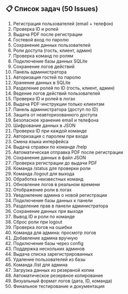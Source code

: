 ## 📋 Список задач (50 Issues)

1. Регистрация пользователей (email + телефон)
2. Проверка ID и ролей
3. Выдача PDF после регистрации
4. Гостевой вход по паролю
5. Сохранение данных пользователей
6. Роли доступа (гость, клиент, админ)
7. Проверка команд по ролям
8. Подключение базы данных SQLite
9. Сохранение логов действий
10. Панель администратора
11. Авторизация гостей по паролю
12. Хранение данных в SQLite
13. Разделение ролей по ID (гость, клиент, админ)
14. Ведение логов действий пользователей
15. Проверка ID и ролей в логах
16. Выдача PDF-инструкции только клиентам
17. Панель администратора (доступ по ID)
18. Защита от неавторизованного доступа
19. Безопасное хранение email и телефона
20. Шифрование данных в JSON
21. Проверка ID при каждой команде
22. Авторизация с паролем при входе
23. Смена языка интерфейса
24. Выдача справки по команде /help
25. Автоматическая отправка PDF после регистрации
26. Сохранение данных в файл JSON
27. Проверка регистрации до выдачи PDF
28. Команда /status для проверки роли
29. Команда /logout для выхода
30. Обработка неизвестных команд
31. Обновление логов в реальном времени
32. Отображение роли в логах
33. Уведомление админа о новой регистрации
34. Подключение базы данных к панели
35. Разделение прав в панели администратора
36. Сохранение данных при выходе
37. Вывод ID и роли по команде
38. Сброс роли при logout
39. Проверка логов на ошибки
40. Команда для админа: просмотр логов
41. Добавление админа вручную
42. Подключение базы через config
43. Поддержка нескольких админов
44. Выдача списка зарегистрированных
45. Удаление пользователей из базы
46. Команда /list для админа
47. Загрузка данных из резервной копии
48. Автоматическое резервное копирование
49. Визуальный формат логов (дата, ID, команда)
50. Финальное тестирование и документация
